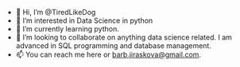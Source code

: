 - 👋 Hi, I’m @TiredLikeDog
- 👀 I’m interested in Data Science in python
- 🌱 I’m currently learning python.
- 💞️ I’m looking to collaborate on anything data science related. 
I am advanced in SQL programming and database management.
- 📫 You can reach me here or barb.jiraskova@gmail.com.

<!---
TiredLikeDog/TiredLikeDog is a ✨ special ✨ repository because its `README.md` (this file) appears on your GitHub profile.
You can click the Preview link to take a look at your changes.
--->
